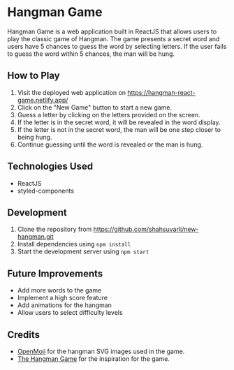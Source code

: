 Hangman Game
============

Hangman Game is a web application built in ReactJS that allows users to play the classic game of Hangman. The game presents a secret word and users have 5 chances to guess the word by selecting letters. If the user fails to guess the word within 5 chances, the man will be hung.

How to Play
-----------

1.  Visit the deployed web application on <https://hangman-react-game.netlify.app/>
2.  Click on the "New Game" button to start a new game.
3.  Guess a letter by clicking on the letters provided on the screen.
4.  If the letter is in the secret word, it will be revealed in the word display.
5.  If the letter is not in the secret word, the man will be one step closer to being hung.
6.  Continue guessing until the word is revealed or the man is hung.

Technologies Used
-----------------

-   ReactJS
-   styled-components

Development
-----------

1.  Clone the repository from <https://github.com/shahsuvarli/new-hangman.git>
2.  Install dependencies using `npm install`
3.  Start the development server using `npm start`

Future Improvements
-------------------

-   Add more words to the game
-   Implement a high score feature
-   Add animations for the hangman
-   Allow users to select difficulty levels

Credits
-------

-   [OpenMoji](https://openmoji.org/) for the hangman SVG images used in the game.
-   [The Hangman Game](https://en.wikipedia.org/wiki/Hangman_(game)) for the inspiration for the game.
